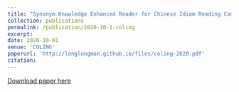 ```yaml
---
title: "Synonym Knowledge Enhanced Reader for Chinese Idiom Reading Comprehension"
collection: publications
permalink: /publication/2020-10-1-coling
excerpt: 
date: 2020-10-01
venue: 'COLING'
paperurl: 'http://longlongman.github.io/files/coling-2020.pdf'
citation: 
---
```


[Download paper here](http://longman.github.io/files/paper1.pdf)

<!-- Recommended citation: Your Name, You. (2009). "Paper Title Number 1." <i>Journal 1</i>. 1(1). -->